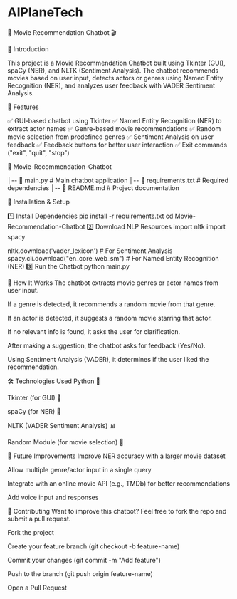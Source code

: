 # AIPlaneTech

📌 Movie Recommendation Chatbot 🎬

🌟 Introduction

This project is a Movie Recommendation Chatbot built using Tkinter (GUI), spaCy (NER), and NLTK (Sentiment Analysis). The chatbot recommends movies based on user input, detects actors or genres using Named Entity Recognition (NER), and analyzes user feedback with VADER Sentiment Analysis.

🚀 Features

✅ GUI-based chatbot using Tkinter
✅ Named Entity Recognition (NER) to extract actor names
✅ Genre-based movie recommendations
✅ Random movie selection from predefined genres
✅ Sentiment Analysis on user feedback
✅ Feedback buttons for better user interaction
✅ Exit commands ("exit", "quit", "stop")


📂 Movie-Recommendation-Chatbot

│-- 📜 main.py                   # Main chatbot application
│-- 📜 requirements.txt          # Required dependencies
│-- 📜 README.md                 # Project documentation

🔧 Installation & Setup

1️⃣ Install Dependencies
pip install -r requirements.txt
cd Movie-Recommendation-Chatbot
2️⃣ Download NLP Resources
import nltk
import spacy

nltk.download('vader_lexicon')  # For Sentiment Analysis
spacy.cli.download("en_core_web_sm")  # For Named Entity Recognition (NER)
3️⃣  Run the Chatbot
python main.py

📜 How It Works
The chatbot extracts movie genres or actor names from user input.

If a genre is detected, it recommends a random movie from that genre.

If an actor is detected, it suggests a random movie starring that actor.

If no relevant info is found, it asks the user for clarification.

After making a suggestion, the chatbot asks for feedback (Yes/No).

Using Sentiment Analysis (VADER), it determines if the user liked the recommendation.

🛠 Technologies Used
Python 🐍

Tkinter (for GUI) 🎨

spaCy (for NER) 🤖

NLTK (VADER Sentiment Analysis) 📊

Random Module (for movie selection) 🎲

🔮 Future Improvements
Improve NER accuracy with a larger movie dataset

Allow multiple genre/actor input in a single query

Integrate with an online movie API (e.g., TMDb) for better recommendations

Add voice input and responses

🤝 Contributing
Want to improve this chatbot? Feel free to fork the repo and submit a pull request.

Fork the project

Create your feature branch (git checkout -b feature-name)

Commit your changes (git commit -m "Add feature")

Push to the branch (git push origin feature-name)

Open a Pull Request
